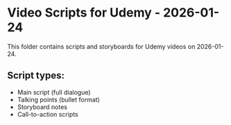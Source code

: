 # Video Scripts for Udemy - 2026-01-24

This folder contains scripts and storyboards for Udemy videos on 2026-01-24.

## Script types:
- Main script (full dialogue)
- Talking points (bullet format)
- Storyboard notes
- Call-to-action scripts
